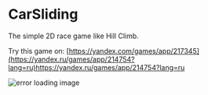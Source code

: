 # CarSliding

The simple 2D race game like Hill Climb.

Try this game on: [https://yandex.com/games/app/217345](https://yandex.ru/games/app/214754?lang=ru)https://yandex.ru/games/app/214754?lang=ru

![error loading image](https://avatars.mds.yandex.net/get-games/2977039/2a000001864701b48250798274f2272c8329/cover1)
